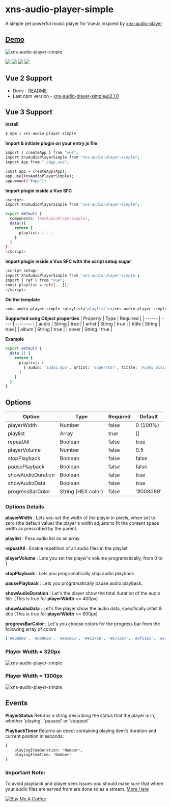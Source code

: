 # xns-audio-player-simple
A simple yet powerful music player for VueJs inspired by [xns-audio-player](https://github.com/xinnks/xns-audio-player "xns-audio-player") 

## [Demo](https://xaps.jamesinkala.com "xns-audio-player-simple demo")

![xns-audio-player-simple](https://res.cloudinary.com/djx5h4cjt/image/upload/v1581286605/xns-audio-player-simple/xns-audio-player-simple-2.0.0.gif "xns-audio-player-simple")

[![](https://badgen.net/npm/v/xns-audio-player-simple)](https://badgen.net/npm/v/xns-audio-player-simple) [![](https://badgen.net/npm/license/xns-audio-player-simple)](https://badgen.net/npm/license/xns-audio-player-simple) [![](https://badgen.net/packagephobia/publish/xns-audio-player-simple)](https://badgen.net/packagephobia/publish/xns-audio-player-simple) [![](https://badgen.net/bundlephobia/minzip/xns-audio-player-simple)](https://badgen.net/bundlephobia/minzip/xns-audio-player-simple)

## Vue 2 Support
- Docs - [README](https://github.com/xinnks/xns-audio-player-simple/tree/87b89c3ad99e974d727f5639ad505a146e047c1d#readme)
- Last npm version - [xns-audio-player-simple@2.1.0](https://www.npmjs.com/package/xns-audio-player-simple/v/2.1.0)

## Vue 3 Support

**install**

```sh
$ npm i xns-audio-player-simple
```


**Import & initiate plugin on your entry js file**

```sh
import { createApp } from "vue";
import XnsAudioPlayerSimple from "xns-audio-player-simple";
import App from "./App.vue";

const app = createApp(App);
app.use(XnsAudioPlayerSimple);
app.mount("#app");
```

**Import plugin inside a Vue SFC**

```sh
<script>
import XnsAudioPlayerSimple from "xns-audio-player-simple";

export default {
  components: [XnsAudioPlayerSimple],
  data(){
    return {
      playlist: [...]
    }
  }
}
</script>
```

**Import plugin inside a Vue SFC with the script setup sugar**

```sh
<script setup>
import XnsAudioPlayerSimple from 'xns-audio-player-simple';
import { ref } from "vue";  
const playlist = ref([...]);
</script>
```

**On the template**

```sh
<xns-audio-player-simple :playlist="playlist"></xns-audio-player-simple>
```

**Supported song Object properties**
| Property | Type | Required |
| ------ | ---- | -------- |
| audio | String | true |
| artist | String | true |
| tittle | String | true |
| album | String | true |
| cover | String | true |

**Example**
```sh
export default {
  data () {
    return {
      playlist: [
        { audio: 'audio.mp3', artist: 'Superstar', tittle: 'Funky Disco House', album: 'Alpha Zulu', cover: 'cover-art.jpg' }, ...
      ]
    }
  }
}
```

## Options

| Option | Type | Required | Default |
| ------ | ---- | -------- | ------- |
| playerWidth | Number | false | 0 (100%) |
| playlist | Array | true | [] |
| repeatAll | Boolean | false | true |
| playerVolume | Number | false | 0.5 |
| stopPlayback | Boolean | false | false |
| pausePlayback | Boolean | false | false |
| showAudioDuration | Boolean | false | true |
| showAudioData | Boolean | false | true |
| progressBarColor | String (HEX color) | false | '#008080' |


### Options Details

__playerWidth__ : Lets you set the width of the player in pixels, when set to zero (the default value) the player's width adjusts to fit the content space width as prescribed by the parent.

__playlist__ : Pass audio list as an array.

__repeatAll__ : Enable repetition of all audio files in the playlist

__playerVolume__ : Lets you set the player's volume programatically, from 0 to 1.

__stopPlayback__ : Lets you programatically stop audio playback.

__pausePlayback__ : Lets you programatically pause audio playback.

__showAudioDuration__ : Let's the player show the total duration of the audio file. (This is true for __playerWidth__ >= 400px)

__showAudioData__ : Let's the player show the audio data, specifically artist & title (This is true for __playerWidth__ >= 600px)

__progressBarColor__ : Let's you choose colors for the progress bar from the following array of colors 
```sh
['#008080', '#009688', '#e91e63', '#9c27b0', '#673ab7', '#3f51b5', '#2196f3', '#00bcd4', '#4caf50', '#ff9800', '#607d8b', '#795548']
```

### Player Width = 320px ###
![xns-audio-player-simple](https://res.cloudinary.com/djx5h4cjt/image/upload/v1581211589/xns-audio-player-simple/small-player.gif "xns-audio-player-simple")

### Player Width = 1300px ###
![xns-audio-player-simple](https://res.cloudinary.com/djx5h4cjt/image/upload/v1581211588/xns-audio-player-simple/large-player.gif "xns-audio-player-simple")


## Events

__PlayerStatus__
Returns a string describing the status that the player is in, whether 'playing', 'paused' or 'stopped'

__PlaybackTimer__
Returns an obect containing playing item's duration and current position in seconds:
```sh
{
	playingItemDuration: *Number*,
	playingItemTime: *Number*
}
```

### Important Note: ###

To avoid playback and player seek issues you should make sure that where your audio files are served from are done so as a stream. [More Here](http://pervasivecode.blogspot.com/2012/09/currenttime-not-working-with-html5.html)

[![Buy Me A Coffee](https://cdn.buymeacoffee.com/buttons/default-orange.png)](https://www.buymeacoffee.com/Xinnks)
